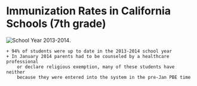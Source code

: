 # Immunization Rates in California Schools (7th grade)

![School Year 2013-2014]('/Users/alicetopping/dev/nyu-python/course3/assignments/about_a_dataset/Figure1_2013.png').

	+ 94% of students were up to date in the 2013-2014 school year 
	+ In January 2014 parents had to be counseled by a healthcare professional
	   	or declare religious exemption, many of these students have neither
		because they were entered into the system in the pre-Jan PBE time 




